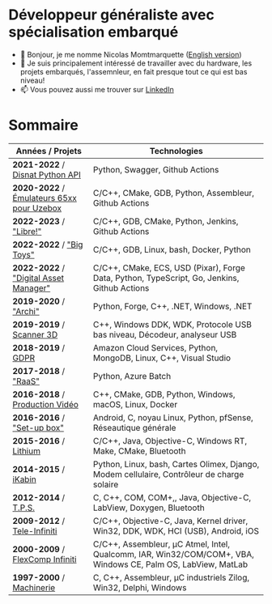 

# Développeur généraliste avec spécialisation embarqué

- 👋  Bonjour, je me nomme Nicolas Momtmarquette ([English version](en_ca/README.md))
- 👀  Je suis principalement intéressé de travailler avec du hardware, les projets embarqués, l'assemnleur, en fait presque tout ce qui est bas niveau!
- 📫  Vous pouvez aussi me trouver sur [LinkedIn](https://ca.linkedin.com/in/nicolas-montmarquette-16a50853/fr)

# Sommaire

| Années / Projets | Technologies |
|----------------- |--------------|
| **2021-2022** / [Disnat Python API](./fr_ca/2021-2022-disnat-python-api.md) | Python, Swagger, Github Actions |
| **2020-2022** / [Émulateurs 65xx pour Uzebox](./fr_ca/2020-2022-emulateurs-65xx-pour-uzebox.md) | C/C++, CMake, GDB, Python, Assembleur, Github Actions |
| **2022-2023** / ["Libre!"](./fr_ca/2022-2023-libre.md) | C/C++, GDB, CMake, Python, Jenkins, Github Actions |
| **2022-2022** / ["Big Toys"](./fr_ca/2022-2022-big-toys.md) | C/C++, GDB, Linux, bash, Docker, Python |
| **2022-2022** / ["Digital Asset Manager"](./fr_ca/2022-2022-digital-asset-manager.md) | C/C++, CMake, ECS, USD (Pixar), Forge Data, Python, TypeScript, Go, Jenkins, Github Actions |
| **2019-2020** / ["Archi"](./fr_ca/2019-2020-archi.md) | Python, Forge, C++, .NET, Windows, .NET |
| **2019-2019** / [Scanner 3D](./fr_ca/2019-2019-scanner-3d.md) | C++, Windows DDK, WDK, Protocole USB bas niveau, Décodeur, analyseur USB |
| **2018-2019** / [GDPR](./fr_ca/2018-2019-gdpr.md) | Amazon Cloud Services, Python, MongoDB, Linux, C++, Visual Studio |
| **2017-2018** / ["RaaS"](./fr_ca/2017-2018-raas.md) | Python, Azure Batch |
| **2016-2018** / [Production Vidéo](./fr_ca/2016-2018-production-video.md) | C++, CMake, GDB, Python, Windows, macOS, Linux, Docker |
| **2016-2016** / ["Set-up box"](./fr_ca/2016-2016-set-up-box.md) | Android, C, noyau Linux, Python, pfSense, Réseautique générale |
| **2015-2016** / [Lithium](./fr_ca/2015-2016-lithium.md) | C/C++, Java, Objective-C, Windows RT, Make, CMake, Bluetooth |
| **2014-2015** / [iKabin](./fr_ca/2014-2015-ikabin.md) | Python, Linux, bash, Cartes Olimex, Django, Modem cellulaire, Contrôleur de charge solaire |
| **2012-2014** / [T.P.S.](./fr_ca/2012-2014-t.p.s..md) | C, C++, COM, COM+,, Java, Objective-C, LabView, Doxygen, Bluetooth |
| **2009-2012** / [Tele-Infiniti](./fr_ca/2009-2012-tele-infiniti.md) | C/C++, Objective-C, Java, Kernel driver, Win32, DDK, WDK, HCI (USB), Android, iOS |
| **2000-2009** / [FlexComp Infiniti](./fr_ca/2000-2009-flexcomp-infiniti.md) | C/C++, Assembleur, µC Atmel, Intel, Qualcomm, IAR, Win32/COM/COM+, VBA, Windows CE, Palm OS, LabView, MatLab |
| **1997-2000** / [Machinerie](./fr_ca/1997-2000-machinerie.md) | C, C++, Assembleur, µC industriels Zilog, Win32, Delphi, Windows |

<!---
nmontmarquette/nmontmarquette is a ✨ special ✨ repository because its `README.md` (this file) appears on your GitHub profile.
You can click the Preview link to take a look at your changes.
--->
